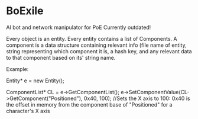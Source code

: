 # BoExile
AI bot and network manipulator for PoE
Currently outdated!

Every object is an entity. Every entity contains a list of Components. A component is a data structure containing relevant info (file name of entity, 
string representing which component it is, a hash key, and any relevant data to that component based on its' string name.

Example:

Entity* e = new Entity();

ComponentList* CL = e->GetComponentList();
e->SetComponentValue(CL->GetComponent("Positioned"), 0x40, 100); //Sets the X axis to 100: 0x40 is the offset in memory from the component base of "Positioned" for a character's X axis
